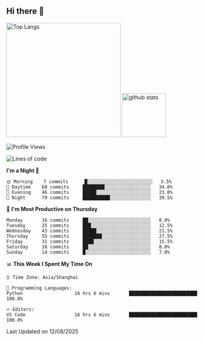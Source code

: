 ## Hi there 👋
<p align="left"> 
  <img alt="Top Langs" height="300px" src="https://github-readme-stats.vercel.app/api/top-langs/?username=Sierraki&layout=compact&show_icons=true&theme=onedark" />
  <a href="https://github.com/Sierraki/LC_Solve">
   <img alt="github stats"height="115px"  src="https://github-readme-stats.vercel.app/api/pin/?username=Sierraki&repo=LC_Solve&theme=onedark&show_icons=true" />
  </a>


<!--START_SECTION:waka-->
![Profile Views](http://img.shields.io/badge/Profile%20Views-0-blue)

![Lines of code](https://img.shields.io/badge/From%20Hello%20World%20I%27ve%20Written-2306%20lines%20of%20code-blue)

**I'm a Night 🦉** 

```text
🌞 Morning    7 commits      █░░░░░░░░░░░░░░░░░░░░░░░░   3.5% 
🌆 Daytime    68 commits     ████████░░░░░░░░░░░░░░░░░   34.0% 
🌃 Evening    46 commits     █████░░░░░░░░░░░░░░░░░░░░   23.0% 
🌙 Night      79 commits     ██████████░░░░░░░░░░░░░░░   39.5%

```
📅 **I'm Most Productive on Thursday** 

```text
Monday       16 commits     ██░░░░░░░░░░░░░░░░░░░░░░░   8.0% 
Tuesday      25 commits     ███░░░░░░░░░░░░░░░░░░░░░░   12.5% 
Wednesday    43 commits     █████░░░░░░░░░░░░░░░░░░░░   21.5% 
Thursday     55 commits     ███████░░░░░░░░░░░░░░░░░░   27.5% 
Friday       31 commits     ████░░░░░░░░░░░░░░░░░░░░░   15.5% 
Saturday     16 commits     ██░░░░░░░░░░░░░░░░░░░░░░░   8.0% 
Sunday       14 commits     █░░░░░░░░░░░░░░░░░░░░░░░░   7.0%

```


📊 **This Week I Spent My Time On** 

```text
⌚︎ Time Zone: Asia/Shanghai

💬 Programming Languages: 
Python                   16 hrs 6 mins       █████████████████████████   100.0%

🔥 Editors: 
VS Code                  16 hrs 6 mins       █████████████████████████   100.0%

```


 Last Updated on 12/08/2025
<!--END_SECTION:waka-->
